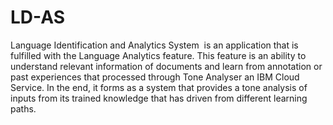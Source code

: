 # LD-AS
Language Identification and Analytics System ​ is an application that is fulfilled with the Language Analytics feature. This feature is an ability to understand relevant information of documents and learn from annotation or past experiences that processed through Tone Analyser an IBM Cloud Service. In the end, it forms as a system that provides a tone analysis of inputs from its trained knowledge that has driven from different learning paths.
